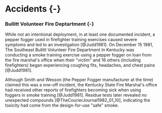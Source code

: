 


# Accidents {-}

### Bullitt Volunteer Fire Deptartment {-}

While not an intentional deployment, in at least one documented incident, a pepper fogger used in firefighter training exercises caused severe symptoms and led to an investigation [@Judd1981].
On December 15 1981, The Southeast Bullitt Volunteer Fire Department In Kentucky was conducting a smoke training exercise using a pepper fogger on loan from the fire marshal's office when their "victim" and 16 others (including firefighters) began experiencing coughing fits, headaches, and chest pains [@Judd1981].

Although Smith and Wesson (the Pepper Fogger manufacturer at the time) claimed this was a one-off incident, the Kentucky State Fire Marshal's office had received other reports of firefighters becoming sick when using foggers in smoke training [@Judd1981]. 
Residue tests later revealed no unexpected compounds [@TheCourierJournal1982_01_10], indicating the toxicity had come from the design-for-use "safe" smoke.

